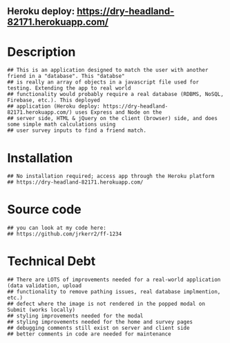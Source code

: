 
## Heroku deploy: https://dry-headland-82171.herokuapp.com/

# Description
    ## This is an application designed to match the user with another friend in a "database". This "databse"
    ## is really an array of objects in a javascript file used for testing. Extending the app to real world 
    ## functionality would probably require a real database (RDBMS, NoSQL, Firebase, etc.). This deployed 
    ## application (Heroku deploy: https://dry-headland-82171.herokuapp.com/) uses Express and Node on the 
    ## server side, HTML & jQuery on the client (browser) side, and does some simple math calculations using
    ## user survey inputs to find a friend match.

# Installation
    ## No installation required; access app through the Heroku platform
    ## https://dry-headland-82171.herokuapp.com/

# Source code
    ## you can look at my code here:
    ## https://github.com/jrkerr2/ff-1234

# Technical Debt
    ## There are LOTS of improvements needed for a real-world application (data validation, upload 
    ## functionality to remove pathing issues, real database implmention, etc.)
    ## defect where the image is not rendered in the popped modal on Submit (works locally)
    ## styling improvements needed for the modal
    ## styling improvements needed for the home and survey pages
    ## debugging comments still exist on server and client side
    ## better comments in code are needed for maintenance

